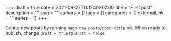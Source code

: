 +++ 
draft = true
date = 2021-08-27T11:12:33-07:00
title = "First post"
description = ""
slug = ""
authors = []
tags = []
categories = []
externalLink = ""
series = []
+++

Create new posts by running `hugo new posts/post-title.md`. When ready to publish, change `draft = true` to `draft = false`.